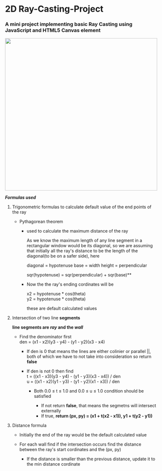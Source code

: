 # 2D Ray-Casting-Project
### A mini project implementing basic Ray Casting using JavaScript and HTML5 Canvas element

<image src = "demo/gif_demo.gif" width = "500px">



**_Formulas used_**
1. Trigonometric formulas to calculate default value of the end points of the ray
    * Pythagorean theorem
      * used to calculate the maximum distance of the ray<br/>
        
        As we know the maximum length of any line segment in a rectangular window would be its diagonal, so we are assuming that initially all the ray's distance to be the length of the diagonal(to be on a safer side), here<br/>
        
        diagonal = hypotenuse
        base = width
        height = perpendicular
        
        sqr(hypotenuse) = sqr(perpendicular) + sqr(base)**
        
      * Now the the ray's ending cordinates will be<br/> 
      
        x2 = hypotenuse * cos(theta)<br/>
        y2 = hypotenuse * cos(theta)<br/>
        
        these are default calculated values
        
        
1. Intersection of two line **segments**

    **line segments are _ray_ and the _wall_**

    * Find the denominator first<br/>
      den = (x1 - x2)(y3 - y4) - (y1 - y2)(x3 - x4)<br/>

      * If den is 0 that means the lines are either colinier or parallel ||, both of which we have to not take into consideration so return **false**<br/>

      * If den is not 0 then find <br/>
        t = ((x1 - x3)(y3 - y4) - (y1 - y3)(x3 - x4)) / den<br/>
        u = ((x1 - x2)(y1 - y3) - (y1 - y2)(x1 - x3)) / den<br/>
        * Both  0.0 ≤ t ≤ 1.0 and 0.0 ≤ u ≤ 1.0 condition should be satisfied<br/>

          * If not return **false**, that means the segmetns will intersect externally
          * If true, **return (px, py) = (x1 + t(x2 - x1)), y1 + t(y2 - y1))**
          
          
1. Distance formula
    * Initially the end of the ray would be the default calculated value  
    * For each wall find if the intersection occurs find the distance between the ray's start cordinates and the (px, py)

      * If the distance is smaller than the previous distance, update it to the min distance cordinate
